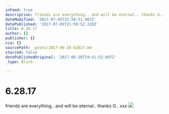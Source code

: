 ```yaml
---
inFeed: true
description: friends are everything.. and will be eternal.. thanks G.. xxx
dateModified: '2017-07-05T21:59:51.987Z'
datePublished: '2017-07-05T21:59:52.220Z'
title: 6.28.17
author: []
publisher: {}
via: {}
sourcePath: _posts/2017-06-28-62817.md
starred: false
datePublishedOriginal: '2017-06-28T19:41:52.607Z'
_type: Blurb

---
```

# 6.28.17

friends are everything.. and will be eternal.. thanks G.. xxx
![](https://the-grid-user-content.s3-us-west-2.amazonaws.com/94cae729-1eb6-44da-96eb-c792e025f5e3.jpg)